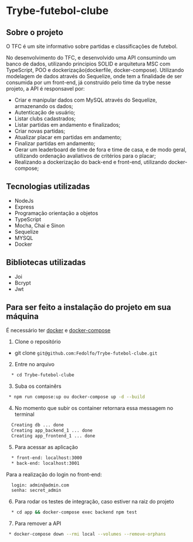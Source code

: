 # Trybe-futebol-clube


## Sobre o projeto

O TFC é um site informativo sobre partidas e classificações de futebol.

No desenvolvimento do TFC, e desenvolvido uma API consumindo um banco de dados, utilizando principios SOLID e arquitetura MSC com TypeScript, POO e dockerização(dockerfile, docker-compose). Utilizando modelagem de dados através do Sequelize, onde tem a finalidade de ser consumida por um front-end, já construído pelo time da trybe nesse projeto, a API é responsavel por:

* Criar e manipular dados com MySQL através do Sequelize, armazenando os dados;
* Autenticação de usuário;
* Listar clubs cadastrados;
* Listar partidas em andamento e finalizados;
* Criar novas partidas;
* Atualizar placar em partidas em andamento;
* Finalizar partidas em andamento;
* Gerar um leaderboard de time de fora e time de casa, e de modo geral, utilizando ordenação avaliativos de critérios para o placar;
* Realizando a dockerização do back-end e front-end, utilizando docker-compose;

## Tecnologias utilizadas

* NodeJs
* Express
* Programação orientação a objetos
* TypeScript
* Mocha, Chai e Sinon
* Sequelize
* MYSQL
* Docker

## Bibliotecas utilizadas

* Joi
* Bcrypt
* Jwt

## Para ser feito a instalação do projeto em sua máquina

É necessário ter [docker](https://docs.docker.com/get-docker/) e [docker-compose](https://docs.docker.com/compose/install/)

1. Clone o repositório
  * git clone `git@github.com:Fedolfo/Trybe-futebol-clube.git`

2. Entre no arquivo
```bash
  * cd Trybe-futebol-clube
```
3. Suba os containêrs
```bash
 * npm run compose:up ou docker-compose up -d --build
```
4. No momento que subir os container retornara essa messagem no terminal
```bash
  Creating db ... done
  Creating app_backend_1 ... done
  Creating app_frontend_1 ... done
```
5. Para acessar as aplicação
```bash
  * front-end: localhost:3000
  * back-end: localhost:3001
```
  Para a realização do login no front-end:
```bash
  login: admin@admin.com
  senha: secret_admin
```
6. Para rodar os testes de integração, caso estiver na raiz do projeto
```bash
  * cd app && docker-compose exec backend npm test
```
7. Para remover a API
```bash
 * docker-compose down --rmi local --volumes --remove-orphans
```